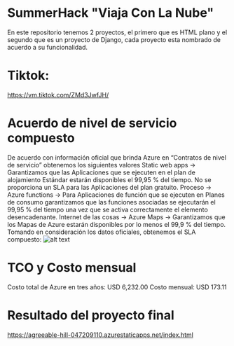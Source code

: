 # SummerHack "Viaja Con La Nube"
En este repositorio tenemos 2 proyectos, el primero que es HTML plano y el segundo que es un proyecto de Django, cada proyecto esta nombrado de acuerdo a su funcionalidad.

# Tiktok: 
https://vm.tiktok.com/ZMd3JwfJH/

# Acuerdo de nivel de servicio compuesto
De acuerdo con información oficial que brinda Azure en “Contratos de nivel de servicio” obtenemos los siguientes valores
Static web apps -> Garantizamos que las Aplicaciones que se ejecuten en el plan de alojamiento Estándar estarán disponibles el 99,95 % del tiempo. No se proporciona un SLA para las Aplicaciones del plan gratuito.
Proceso -> Azure functions -> Para Aplicaciones de función que se ejecuten en Planes de consumo garantizamos que las funciones asociadas se ejecutarán el 99,95 % del tiempo una vez que se activa correctamente el elemento desencadenante.
Internet de las cosas -> Azure Maps -> Garantizamos que los Mapas de Azure estarán disponibles por lo menos el 99,9 % del tiempo.
Tomando en consideración los datos oficiales, obtenemos el SLA compuesto:
![alt text](https://github.com/quiqueboy/SummerHack/blob/main/Documentaci%C3%B3n/SLA%20Compuesto.png)
 
# TCO y Costo mensual
Costo total de Azure en tres años: USD 6,232.00
Costo mensual: USD 173.11


# Resultado del proyecto final
https://agreeable-hill-047209110.azurestaticapps.net/index.html
